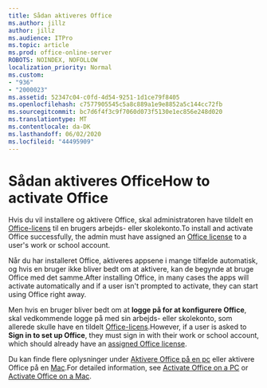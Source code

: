 ```yaml
---
title: Sådan aktiveres Office
ms.author: jillz
author: jillz
ms.audience: ITPro
ms.topic: article
ms.prod: office-online-server
ROBOTS: NOINDEX, NOFOLLOW
localization_priority: Normal
ms.custom:
- "936"
- "2000023"
ms.assetid: 52347c04-c0fd-4d54-9251-1d1ce79f8405
ms.openlocfilehash: c7577905545c5a8c889a1e9e8852a5c144cc72fb
ms.sourcegitcommit: bc7d6f4f3c9f7060d073f5130e1ec856e248d020
ms.translationtype: MT
ms.contentlocale: da-DK
ms.lasthandoff: 06/02/2020
ms.locfileid: "44495909"
---
```

# <a name="how-to-activate-office"></a><span data-ttu-id="b3c99-102">Sådan aktiveres Office</span><span class="sxs-lookup"><span data-stu-id="b3c99-102">How to activate Office</span></span>

<span data-ttu-id="b3c99-103">Hvis du vil installere og aktivere Office, skal administratoren have tildelt en [Office-licens](https://docs.microsoft.com/microsoft-365/admin/add-users/add-users) til en brugers arbejds- eller skolekonto.</span><span class="sxs-lookup"><span data-stu-id="b3c99-103">To install and activate Office successfully, the admin must have assigned an [Office license](https://docs.microsoft.com/microsoft-365/admin/add-users/add-users) to a user's work or school account.</span></span>
  
<span data-ttu-id="b3c99-104">Når du har installeret Office, aktiveres appsene i mange tilfælde automatisk, og hvis en bruger ikke bliver bedt om at aktivere, kan de begynde at bruge Office med det samme.</span><span class="sxs-lookup"><span data-stu-id="b3c99-104">After installing Office, in many cases the apps will activate automatically and if a user isn't prompted to activate, they can start using Office right away.</span></span>
  
<span data-ttu-id="b3c99-105">Men hvis en bruger bliver bedt om at **logge på for at konfigurere Office**, skal vedkommende logge på med sin arbejds- eller skolekonto, som allerede skulle have en tildelt [Office-licens](https://docs.microsoft.com/microsoft-365/admin/add-users/add-users).</span><span class="sxs-lookup"><span data-stu-id="b3c99-105">However, if a user is asked to **Sign in to set up Office**, they must sign in with their work or school account, which should already have an [assigned Office license](https://docs.microsoft.com/microsoft-365/admin/add-users/add-users).</span></span>
  
<span data-ttu-id="b3c99-106">Du kan finde flere oplysninger under [Aktivere Office på en pc](https://support.office.com/article/5bd38f38-db92-448b-a982-ad170b1e187e?wt.mc_id=Alchemy_ClientDIA) eller aktivere Office på en [Mac](https://support.office.com/article/7f6646b1-bb14-422a-9ad4-a53410fcefb2?wt.mc_id=Alchemy_ClientDIA).</span><span class="sxs-lookup"><span data-stu-id="b3c99-106">For detailed information, see [Activate Office on a PC](https://support.office.com/article/5bd38f38-db92-448b-a982-ad170b1e187e?wt.mc_id=Alchemy_ClientDIA) or [Activate Office on a Mac](https://support.office.com/article/7f6646b1-bb14-422a-9ad4-a53410fcefb2?wt.mc_id=Alchemy_ClientDIA).</span></span>
  